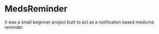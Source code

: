 # MedsReminder 
It was a small beginner project built to act as a notification based medicine reminder.  
